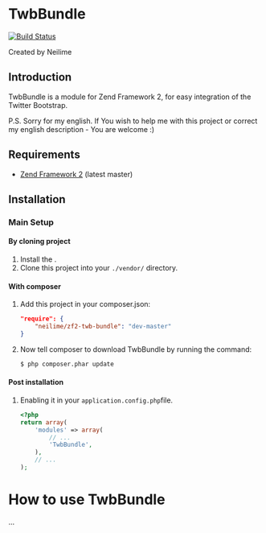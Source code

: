 TwbBundle
=====================

[![Build Status](https://travis-ci.org/neilime/zf2-twb-bundle.png?branch=master)](https://travis-ci.org/neilime/zf2-twb-bundle)

Created by Neilime

Introduction
------------

TwbBundle is a module for Zend Framework 2, for easy integration of the Twitter Bootstrap. 

P.S. Sorry for my english. If You wish to help me with this project or correct my english description - You are welcome :)

Requirements
------------

* [Zend Framework 2](https://github.com/zendframework/zf2) (latest master)

Installation
------------

### Main Setup

#### By cloning project

1. Install the .
2. Clone this project into your `./vendor/` directory.

#### With composer

1. Add this project in your composer.json:

    ```json
    "require": {
        "neilime/zf2-twb-bundle": "dev-master"
    }
    ```

2. Now tell composer to download TwbBundle by running the command:

    ```bash
    $ php composer.phar update
    ```

#### Post installation

1. Enabling it in your `application.config.php`file.

    ```php
    <?php
    return array(
        'modules' => array(
            // ...
            'TwbBundle',
        ),
        // ...
    );
    ```
    
# How to use TwbBundle

...